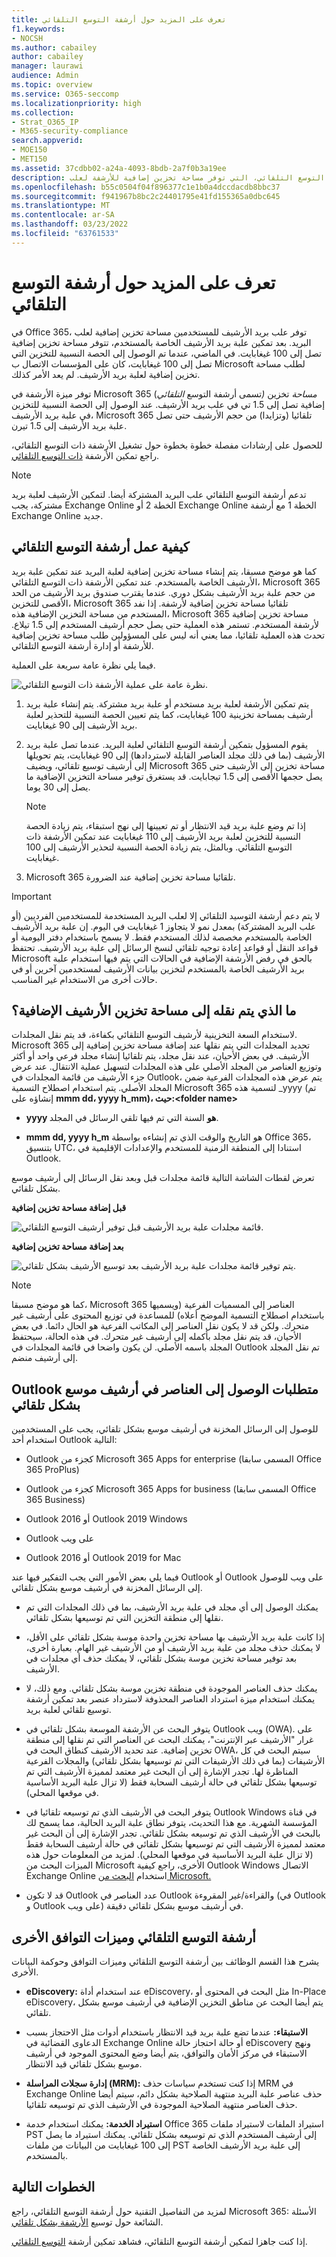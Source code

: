```yaml
---
title: تعرف على المزيد حول أرشفة التوسع التلقائي
f1.keywords:
- NOCSH
ms.author: cabailey
author: cabailey
manager: laurawi
audience: Admin
ms.topic: overview
ms.service: O365-seccomp
ms.localizationpriority: high
ms.collection:
- Strat_O365_IP
- M365-security-compliance
search.appverid:
- MOE150
- MET150
ms.assetid: 37cdbb02-a24a-4093-8bdb-2a7f0b3a19ee
description: تعرف على المزيد حول أرشفة التوسع التلقائي، التي توفر مساحة تخزين إضافية للأرشفة لعلب Exchange Online البريد.
ms.openlocfilehash: b55c0504f04f896377c1e1b0a4dccdacdb8bbc37
ms.sourcegitcommit: f941967b8bc2c24401795e41fd155365a0dbc645
ms.translationtype: MT
ms.contentlocale: ar-SA
ms.lasthandoff: 03/23/2022
ms.locfileid: "63761533"
---
```

# <a name="learn-about-auto-expanding-archiving"></a>تعرف على المزيد حول أرشفة التوسع التلقائي

في Office 365، توفر علب بريد الأرشيف للمستخدمين مساحة تخزين إضافية لعلب البريد. بعد تمكين علبة بريد الأرشيف الخاصة بالمستخدم، تتوفر مساحة تخزين إضافية تصل إلى 100 غيغابايت. في الماضي، عندما تم الوصول إلى الحصة النسبية للتخزين التي تصل إلى 100 غيغابايت، كان على المؤسسات الاتصال ب Microsoft لطلب مساحة تخزين إضافية لعلبة بريد الأرشيف. لم يعد الأمر كذلك.

توفر ميزة الأرشفة في Microsoft 365 (تسمى أرشفة التوسع *التلقائي) مساحة* تخزين إضافية تصل إلى 1.5 تي في علب بريد الأرشيف. عند الوصول إلى الحصة النسبية للتخزين في علبة بريد الأرشيف، Microsoft 365 تلقائيا (وتزايدا) من حجم الأرشيف حتى تصل علبة بريد الأرشيف إلى 1.5 تيرن.

للحصول على إرشادات مفصلة خطوة بخطوة حول تشغيل الأرشفة ذات التوسع التلقائي، راجع تمكين الأرشفة [ذات التوسع التلقائي](enable-autoexpanding-archiving.md).

> [!NOTE]
> تدعم أرشفة التوسع التلقائي علب البريد المشتركة أيضا. لتمكين الأرشيف لعلبة بريد مشتركة، يجب Exchange Online الخطة 2 أو Exchange Online الخطة 1 مع أرشفة Exchange Online جديد.

## <a name="how-auto-expanding-archiving-works"></a>كيفية عمل أرشفة التوسع التلقائي

كما هو موضح مسبقا، يتم إنشاء مساحة تخزين إضافية لعلبة البريد عند تمكين علبة بريد الأرشيف الخاصة بالمستخدم. عند تمكين الأرشفة ذات التوسع التلقائي، Microsoft 365 من حجم علبة بريد الأرشيف بشكل دوري. عندما يقترب صندوق بريد الأرشيف من الحد الأقصى للتخزين، Microsoft 365 تلقائيا مساحة تخزين إضافية لأرشفة. إذا نفد المستخدم من مساحة التخزين الإضافية هذه، Microsoft 365 مساحة تخزين إضافية لأرشفة المستخدم. تستمر هذه العملية حتى يصل حجم أرشيف المستخدم إلى 1.5 تيلاع. تحدث هذه العملية تلقائيا، مما يعني أنه ليس على المسؤولين طلب مساحة تخزين إضافية للأرشفة أو إدارة أرشفة التوسع التلقائي.

فيما يلي نظرة عامة سريعة على العملية.

![نظرة عامة على عملية الأرشفة ذات التوسع التلقائي.](../media/74355385-d990-44fe-8a87-6c3639d1f63f.png)

1. يتم تمكين الأرشفة لعلبة بريد مستخدم أو علبة بريد مشتركة. يتم إنشاء علبة بريد أرشيف بمساحة تخزينية 100 غيغابايت، كما يتم تعيين الحصة النسبية للتحذير لعلبة بريد الأرشيف إلى 90 غيغابايت.

2. يقوم المسؤول بتمكين أرشفة التوسع التلقائي لعلبة البريد. عندما تصل علبة بريد الأرشيف (بما في ذلك مجلد العناصر القابلة لاستردادها) إلى 90 غيغابايت، يتم تحويلها إلى أرشيف توسيع تلقائي، ويضيف Microsoft 365 مساحة تخزين إلى الأرشيف حتى يصل حجمها الأقصى إلى 1.5 تيجابايت. قد يستغرق توفير مساحة التخزين الإضافية ما يصل إلى 30 يوما.

   > [!NOTE]
   > إذا تم وضع علبة بريد قيد الانتظار أو تم تعيينها إلى نهج استبقاء، يتم زيادة الحصة النسبية للتخزين لعلبة بريد الأرشيف إلى 110 غيغابايت عند تمكين الأرشفة ذات التوسع التلقائي. وبالمثل، يتم زيادة الحصة النسبية لتحذير الأرشيف إلى 100 غيغابايت.

3. Microsoft 365 تلقائيا مساحة تخزين إضافية عند الضرورة.

> [!IMPORTANT]
> لا يتم دعم أرشفة التوسيد التلقائي إلا لعلب البريد المستخدمة للمستخدمين الفرديين (أو علب البريد المشتركة) بمعدل نمو لا يتجاوز 1 غيغابايت في اليوم. إن علبة بريد الأرشيف الخاصة بالمستخدم مخصصة لذلك المستخدم فقط. لا يسمح باستخدام دفتر اليومية أو قواعد النقل أو قواعد إعادة توجيه تلقائي لنسخ الرسائل إلى علبة بريد الأرشيف. تحتفظ Microsoft بالحق في رفض الأرشفة الإضافية في الحالات التي يتم فيها استخدام علبة بريد الأرشيف الخاصة بالمستخدم لتخزين بيانات الأرشيف لمستخدمين آخرين أو في حالات أخرى من الاستخدام غير المناسب.

## <a name="what-gets-moved-to-the-additional-archive-storage-space"></a>ما الذي يتم نقله إلى مساحة تخزين الأرشيف الإضافية؟

لاستخدام السعة التخزينية لأرشيف التوسع التلقائي بكفاءة، قد يتم نقل المجلدات. Microsoft 365 تحديد المجلدات التي يتم نقلها عند إضافة مساحة تخزين إضافية إلى الأرشيف. في بعض الأحيان، عند نقل مجلد، يتم تلقائيا إنشاء مجلد فرعي واحد أو أكثر وتوزيع العناصر من المجلد الأصلي على هذه المجلدات لتسهيل عملية الانتقال. عند عرض جزء الأرشيف من قائمة المجلدات في Outlook، يتم عرض هذه المجلدات الفرعية ضمن المجلد الأصلي. يتم استخدام اصطلاح التسمية Microsoft 365 لتسمية هذه _yyyy (تم إنشاؤه على **mmm dd، yyyy h_mm)، حيث:\<folder name\>**

- **yyyy هو** السنة التي تم فيها تلقي الرسائل في المجلد.

- **mmm dd, yyyy h_m** هو التاريخ والوقت الذي تم إنشاءه بواسطة Office 365، بتنسيق UTC، استنادا إلى المنطقة الزمنية للمستخدم والإعدادات الإقليمية في Outlook.

تعرض لقطات الشاشة التالية قائمة مجلدات قبل وبعد نقل الرسائل إلى أرشيف موسع بشكل تلقائي.

 **قبل إضافة مساحة تخزين إضافية**

![قائمة مجلدات علبة بريد الأرشيف قبل توفير أرشيف التوسع التلقائي.](../media/5d6d6420-e562-4912-aaab-1c111762b3f6.png)

 **بعد إضافة مساحة تخزين إضافية**

![يتم توفير قائمة مجلدات علبة بريد الأرشيف بعد توسيع الأرشيف بشكل تلقائي.](../media/c03c5f51-23fa-4fc2-b887-7e7e5cce30da.png)

> [!NOTE]
> كما هو موضح مسبقا، Microsoft 365 العناصر إلى المسميات الفرعية (ويسميها باستخدام اصطلاح التسمية الموضح أعلاه) للمساعدة في توزيع المحتوى على أرشيف غير متحرك. ولكن قد لا يكون نقل العناصر إلى المكاتب الفرعية هو الحال دائما. في بعض الأحيان، قد يتم نقل مجلد بأكمله إلى أرشيف غير متحرك. في هذه الحالة، سيحتفظ المجلد باسمه الأصلي.  لن يكون واضحا في قائمة المجلدات في Outlook تم نقل المجلد إلى أرشيف منضم.

## <a name="outlook-requirements-for-accessing-items-in-an-auto-expanded-archive"></a>Outlook متطلبات الوصول إلى العناصر في أرشيف موسع بشكل تلقائي

للوصول إلى الرسائل المخزنة في أرشيف موسع بشكل تلقائي، يجب على المستخدمين استخدام أحد Outlook التالية:

- Outlook كجزء من Microsoft 365 Apps for enterprise (المسمى سابقا Office 365 ProPlus)

- Outlook كجزء من Microsoft 365 Apps for business (المسمى سابقا Office 365 Business)

- Outlook 2016 أو Outlook 2019 Windows

- Outlook على ويب

- Outlook 2016 أو Outlook 2019 for Mac

فيما يلي بعض الأمور التي يجب التفكير فيها عند Outlook أو Outlook على ويب للوصول إلى الرسائل المخزنة في أرشيف موسع بشكل تلقائي.

- يمكنك الوصول إلى أي مجلد في علبة بريد الأرشيف، بما في ذلك المجلدات التي تم نقلها إلى منطقة التخزين التي تم توسيعها بشكل تلقائي.

- إذا كانت علبة بريد الأرشيف بها مساحة تخزين واحدة موسة بشكل تلقائي على الأقل، لا يمكنك حذف مجلد من علبة بريد الأرشيف أو من الأرشيف غير الهام. بعبارة أخرى، بعد توفير مساحة تخزين موسة بشكل تلقائي، لا يمكنك حذف أي مجلدات في الأرشيف.

- يمكنك حذف العناصر الموجودة في منطقة تخزين موسة بشكل تلقائي. ومع ذلك، لا يمكنك استخدام ميزة استرداد العناصر المحذوفة لاسترداد عنصر بعد تمكين أرشفة توسيع تلقائي لعلبة بريد.

- يتوفر البحث عن الأرشفة الموسعة بشكل تلقائي في Outlook ويب (OWA). على غرار "الأرشيف عبر الإنترنت"، يمكنك البحث عن العناصر التي تم نقلها إلى منطقة تخزين إضافية. عند تحديد الأرشيف كنطاق البحث في OWA، سيتم البحث في كل الأرشيفات (بما في ذلك الأرشيفات التي تم توسيعها بشكل تلقائي) والمجلات الفرعية المناظرة لها. تجدر الإشارة إلى أن البحث غير معتمد لمميزة الأرشيف التي تم توسيعها بشكل تلقائي في حالة أرشيف السحابة فقط (لا تزال علبة البريد الأساسية في موقعها المحلي).

- يتوفر البحث في الأرشيف الذي تم توسيعه تلقائيا في Outlook Windows في قناة المؤسسة الشهرية. مع هذا التحديث، يتوفر نطاق علبة البريد الحالية، مما يسمح لك بالبحث في الأرشيف الذي تم توسيعه بشكل تلقائي. تجدر الإشارة إلى أن البحث غير معتمد لمميزة الأرشيف التي تم توسيعها بشكل تلقائي في حالة أرشيف السحابة فقط (لا تزال علبة البريد الأساسية في موقعها المحلي). لمزيد من المعلومات حول هذه الميزات البحث من Microsoft الأخرى، راجع كيفية Outlook Windows الاتصال Exchange Online استخدام [البحث من Microsoft.](https://techcommunity.microsoft.com/t5/outlook-global-customer-service/how-outlook-for-windows-connected-to-exchange-online-utilizes/ba-p/1715045) 

- قد لا تكون Outlook عدد العناصر في Outlook والقراءة/غير المقروءة (في Outlook و Outlook على ويب) في أرشيف موسع بشكل تلقائي دقيقة.

## <a name="auto-expanding-archiving-and-other-compliance-features"></a>أرشفة التوسع التلقائي وميزات التوافق الأخرى

يشرح هذا القسم الوظائف بين أرشفة التوسع التلقائي وميزات التوافق وحوكمة البيانات الأخرى.

- **eDiscovery:** عند استخدام أداة eDiscovery، مثل البحث في المحتوى أو In-Place eDiscovery، يتم أيضا البحث عن مناطق التخزين الإضافية في أرشيف موسع بشكل تلقائي.

- **الاستبقاء:** عندما تضع علبة بريد قيد الانتظار باستخدام أدوات مثل الاحتجاز بسبب الدعاوى القضائية في Exchange Online أو حالة احتجاز حالة eDiscovery ونهج الاستبقاء في مركز الأمان والتوافق، يتم أيضا وضع المحتوى الموجود في أرشيف موسع بشكل تلقائي قيد الانتظار.

- **إدارة سجلات المراسلة (MRM):** إذا كنت تستخدم سياسات حذف MRM في Exchange Online حذف عناصر علبة البريد منتهية الصلاحية بشكل دائم، سيتم أيضا حذف العناصر منتهية الصلاحية الموجودة في الأرشيف الذي تم توسيعه تلقائيا.

- **استيراد الخدمة:** يمكنك استخدام خدمة Office 365 استيراد الملفات لاستيراد ملفات PST إلى أرشيف المستخدم الذي تم توسيعه بشكل تلقائي. يمكنك استيراد ما يصل إلى 100 غيغابايت من البيانات من ملفات PST إلى علبة بريد الأرشيف الخاصة بالمستخدم.

## <a name="next-steps"></a>الخطوات التالية

لمزيد من التفاصيل التقنية حول أرشفة التوسع التلقائي، راجع Microsoft 365: الأسئلة الشائعة حول توسيع [الأرشفة بشكل تلقائي](https://techcommunity.microsoft.com/t5/exchange-team-blog/office-365-auto-expanding-archives-faq/ba-p/607784).

إذا كنت جاهزا لتمكين أرشفة التوسع التلقائي، فشاهد تمكين أرشفة [التوسع التلقائي](enable-autoexpanding-archiving.md).
